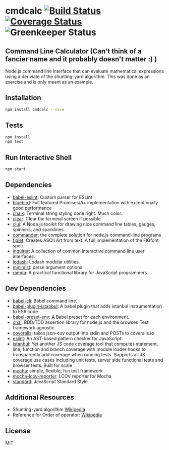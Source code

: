 # cmdcalc [![Build Status](https://travis-ci.org/bslayerw/commandCalc.png?branch=master)](https://travis-ci.org/bslayerw/commandCalc)[![Coverage Status](https://coveralls.io/repos/github/bslayerw/commandCalc/badge.svg?branch=master)](https://coveralls.io/github/bslayerw/commandCalc?branch=master)![Greenkeeper Status](https://badges.greenkeeper.io/bslayerw/COMMANDCALC.svg?style=flat-square)


## Command Line Calculator (Can't think of a fancier name and it probably doesn't matter :) )
Node.js command line interface that can evaluate mathematical expressions using a deriviate of the shunting-yard algorithm. This was done as an exercise and is only meant as an example.
## Installation

```sh
npm install cmdcalc --save
```


## Tests

```sh
npm install
npm test
```

## Run Interactive Shell

```sh
npm start
```

## Dependencies

- [babel-eslint](https://github.com/babel/babel-eslint): Custom parser for ESLint
- [bluebird](https://github.com/petkaantonov/bluebird): Full featured Promises/A+ implementation with exceptionally good performance
- [chalk](https://github.com/chalk/chalk): Terminal string styling done right. Much color.
- [clear](https://github.com/bahamas10/node-clear): Clear the terminal screen if possible
- [clui](https://github.com/nathanpeck/clui): A Node.js toolkit for drawing nice command line tables, gauges, spinners, and sparklines.
- [commander](https://github.com/tj/commander.js): the complete solution for node.js command-line programs
- [figlet](https://github.com/patorjk/figlet.js): Creates ASCII Art from text. A full implementation of the FIGfont spec.
- [inquirer](https://github.com/SBoudrias/Inquirer.js): A collection of common interactive command line user interfaces.
- [lodash](https://github.com/lodash/lodash): Lodash modular utilities.
- [minimist](https://github.com/substack/minimist): parse argument options
- [ramda](https://github.com/ramda/ramda): A practical functional library for JavaScript programmers.

## Dev Dependencies

- [babel-cli](https://github.com/babel/babel/tree/master/packages): Babel command line.
- [babel-plugin-istanbul](https://github.com/istanbuljs/babel-plugin-istanbul): A babel plugin that adds istanbul instrumentation to ES6 code
- [babel-preset-env](https://github.com/babel/babel-preset-env): A Babel preset for each environment.
- [chai](https://github.com/chaijs/chai): BDD/TDD assertion library for node.js and the browser. Test framework agnostic.
- [coveralls](https://github.com/nickmerwin/node-coveralls): takes json-cov output into stdin and POSTs to coveralls.io
- [eslint](https://github.com/eslint/eslint): An AST-based pattern checker for JavaScript.
- [istanbul](https://github.com/gotwarlost/istanbul): Yet another JS code coverage tool that computes statement, line, function and branch coverage with module loader hooks to transparently add coverage when running tests. Supports all JS coverage use cases including unit tests, server side functional tests and browser tests. Built for scale
- [mocha](https://github.com/mochajs/mocha): simple, flexible, fun test framework
- [mocha-lcov-reporter](https://github.com/StevenLooman/mocha-lcov-reporter): LCOV reporter for Mocha
- [standard](https://github.com/feross/standard): JavaScript Standard Style


## Additional Resources
- Shunting-yard algorithm [Wikipedia](https://en.wikipedia.org/wiki/Shunting-yard_algorithm)
- Reference for Order of operator: [Wikipedia](https://en.wikipedia.org/wiki/Order_of_operations)
## License

MIT
